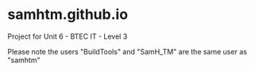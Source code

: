 # samhtm.github.io
Project for Unit 6 - BTEC IT - Level 3

Please note the users "BuildTools" and "SamH_TM" are the same user as "samhtm"
